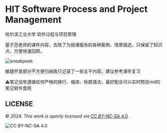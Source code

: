 # HIT Software Process and Project Management

哈尔滨工业大学 软件过程与项目管理

基于范老师的课件内容，去除了为授课服务的各种案例、情景描述，只保留了知识点，方便快速回顾。

![sneakpeek](https://github.com/1ilin/HIT-SPPM/assets/111619610/c16bd3d5-72e1-4741-8087-03a25423a68e)

敏捷开发部分不方便归纳故只记录了一些主干内容，建议参考课件复习

⚠️笔记没有遵循任何严格的换行、缩进、标题语法，最好配合可以实时预览md的笔记软件食用

## LICENSE
_© 2024. This work is openly licensed via [CC BY-NC-SA 4.0](https://creativecommons.org/licenses/by-nc-sa/4.0/)._

![CC BY-NC-SA 4.0](https://mirrors.creativecommons.org/presskit/buttons/88x31/png/by-nc-sa.png)

